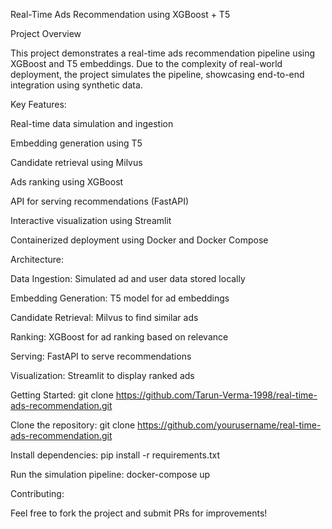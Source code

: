  Real-Time Ads Recommendation using XGBoost + T5

Project Overview

This project demonstrates a real-time ads recommendation pipeline using XGBoost and T5 embeddings. Due to the complexity of real-world deployment, the project simulates the pipeline, showcasing end-to-end integration using synthetic data.

Key Features:

Real-time data simulation and ingestion

Embedding generation using T5

Candidate retrieval using Milvus

Ads ranking using XGBoost

API for serving recommendations (FastAPI)

Interactive visualization using Streamlit

Containerized deployment using Docker and Docker Compose

Architecture:

Data Ingestion: Simulated ad and user data stored locally

Embedding Generation: T5 model for ad embeddings

Candidate Retrieval: Milvus to find similar ads

Ranking: XGBoost for ad ranking based on relevance

Serving: FastAPI to serve recommendations

Visualization: Streamlit to display ranked ads

Getting Started:
git clone https://github.com/Tarun-Verma-1998/real-time-ads-recommendation.git

Clone the repository:
git clone https://github.com/yourusername/real-time-ads-recommendation.git

Install dependencies:
pip install -r requirements.txt

Run the simulation pipeline:
docker-compose up

Contributing:

Feel free to fork the project and submit PRs for improvements!

